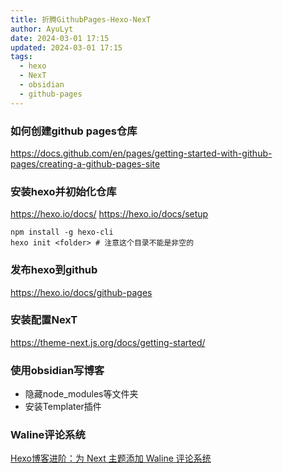 ```yaml
---
title: 折腾GithubPages-Hexo-NexT
author: AyuLyt
date: 2024-03-01 17:15
updated: 2024-03-01 17:15
tags:
  - hexo
  - NexT
  - obsidian
  - github-pages
---
```

### 如何创建github pages仓库

https://docs.github.com/en/pages/getting-started-with-github-pages/creating-a-github-pages-site

### 安装hexo并初始化仓库

https://hexo.io/docs/
https://hexo.io/docs/setup

```
npm install -g hexo-cli
hexo init <folder> # 注意这个目录不能是非空的
```


### 发布hexo到github

https://hexo.io/docs/github-pages


### 安装配置NexT

https://theme-next.js.org/docs/getting-started/


### 使用obsidian写博客

- 隐藏node_modules等文件夹
- 安装Templater插件

### Waline评论系统

[Hexo博客进阶：为 Next 主题添加 Waline 评论系统](https://qianfanguojin.top/2022/01/20/Hexo%E5%8D%9A%E5%AE%A2%E8%BF%9B%E9%98%B6%EF%BC%9A%E4%B8%BA-Next-%E4%B8%BB%E9%A2%98%E6%B7%BB%E5%8A%A0-Waline-%E8%AF%84%E8%AE%BA%E7%B3%BB%E7%BB%9F/)
